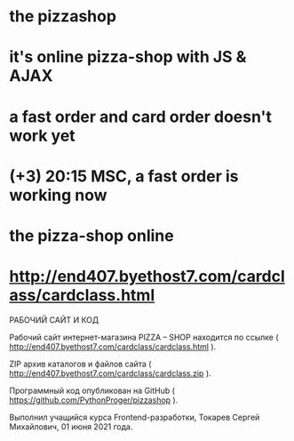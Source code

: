 # the pizzashop
# it's online pizza-shop with JS & AJAX
# a fast order and card order doesn't work yet
# (+3) 20:15 MSC, a fast order is working now
# the pizza-shop online 
# http://end407.byethost7.com/cardclass/cardclass.html

РАБОЧИЙ САЙТ И КОД

Рабочий сайт интернет-магазина PIZZA – SHOP находится по ссылке 
( http://end407.byethost7.com/cardclass/cardclass.html ).

ZIP архив каталогов и файлов сайта 
( http://end407.byethost7.com/cardclass/cardclass.zip ). 

Программный код опубликован на GitHub 
( https://github.com/PythonProger/pizzashop ). 

Выполнил учащийся курса Frontend-разработки, 
Токарев Сергей Михайлович, 01 июня 2021 года. 
